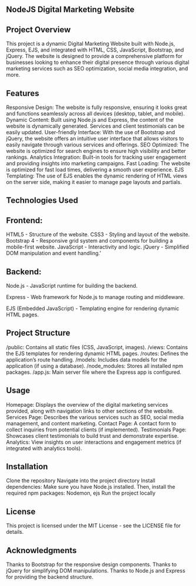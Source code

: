 ## NodeJS Digital Marketing Website ##

## Project Overview ##
This project is a dynamic Digital Marketing Website built with Node.js, Express, EJS, and integrated with HTML, CSS, JavaScript, Bootstrap, and jQuery. The website is designed to provide a comprehensive platform for businesses looking to enhance their digital presence through various digital marketing services such as SEO optimization, social media integration, and more.

## Features ##
Responsive Design: The website is fully responsive, ensuring it looks great and functions seamlessly across all devices (desktop, tablet, and mobile).
Dynamic Content: Built using Node.js and Express, the content of the website is dynamically generated. Services and client testimonials can be easily updated.
User-friendly Interface: With the use of Bootstrap and jQuery, the website offers an intuitive user interface that allows visitors to easily navigate through various services and offerings.
SEO Optimized: The website is optimized for search engines to ensure high visibility and better rankings.
Analytics Integration: Built-in tools for tracking user engagement and providing insights into marketing campaigns.
Fast Loading: The website is optimized for fast load times, delivering a smooth user experience.
EJS Templating: The use of EJS enables the dynamic rendering of HTML views on the server side, making it easier to manage page layouts and partials.

## Technologies Used ##
## Frontend: ##

HTML5 - Structure of the website.
CSS3 - Styling and layout of the website.
Bootstrap 4 - Responsive grid system and components for building a mobile-first website.
JavaScript - Interactivity and logic.
jQuery - Simplified DOM manipulation and event handling.'


## Backend: ##

Node.js - JavaScript runtime for building the backend.

Express - Web framework for Node.js to manage routing and middleware.

EJS (Embedded JavaScript) - Templating engine for rendering dynamic HTML pages. 


## Project Structure ##
/public: Contains all static files (CSS, JavaScript, images).
/views: Contains the EJS templates for rendering dynamic HTML pages.
/routes: Defines the application’s route handling.
/models: Includes data models for the application (if using a database).
/node_modules: Stores all installed npm packages.
/app.js: Main server file where the Express app is configured.

## Usage ##
Homepage: Displays the overview of the digital marketing services provided, along with navigation links to other sections of the website.
Services Page: Describes the various services such as SEO, social media management, and content marketing.
Contact Page: A contact form to collect inquiries from potential clients (if implemented).
Testimonials Page: Showcases client testimonials to build trust and demonstrate expertise.
Analytics: View insights on user interactions and engagement metrics (if integrated with analytics tools).

## Installation ##
Clone the repository
Navigate into the project directory
Install dependencies: Make sure you have Node.js installed. Then, install the required npm packages:
Nodemon, ejs
Run the project locally


## License ##
This project is licensed under the MIT License - see the LICENSE file for details.

## Acknowledgments ##
Thanks to Bootstrap for the responsive design components.
Thanks to jQuery for simplifying DOM manipulations.
Thanks to Node.js and Express for providing the backend structure.
